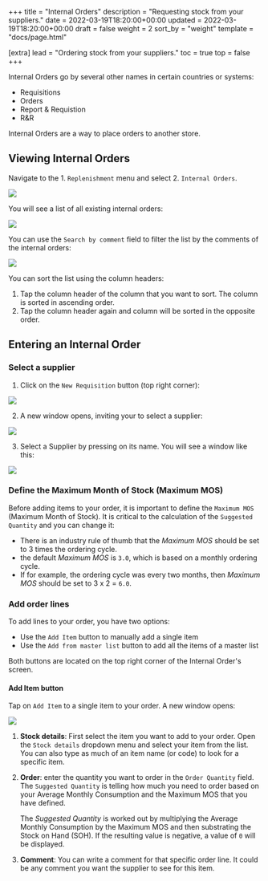 +++
title = "Internal Orders"
description = "Requesting stock from your suppliers."
date = 2022-03-19T18:20:00+00:00
updated = 2022-03-19T18:20:00+00:00
draft = false
weight = 2
sort_by = "weight"
template = "docs/page.html"

[extra]
lead = "Ordering stock from your suppliers."
toc = true
top = false
+++

Internal Orders go by several other names in certain countries or systems:
* Requisitions
* Orders
* Report & Requistion
* R&R

Internal Orders are a way to place orders to another store. 

## Viewing Internal Orders

Navigate to the 1. `Replenishment` menu and select 2. `Internal Orders`. 

![](/docs/replenishment/intord_access.png)

You will see a list of all existing internal orders: 

![](/docs/replenishment/intord_list.png)

You can use the `Search by comment` field to filter the list by the comments of the internal orders: 

![](/docs/replenishment/intord_filterlistbycomment.gif)

You can sort the list using the column headers:
1. Tap the column header of the column that you want to sort. The column is sorted in ascending order. 
2. Tap the column header again and column will be sorted in the opposite order. 

## Entering an Internal Order

### Select a supplier

1. Click on the `New Requisition` button (top right corner): 

![](/docs/replenishment/intord_newreqbutton.png)

2. A new window opens, inviting your to select a supplier: 

![](/docs/replenishment/intord_selectsupplier2.png)

3. Select a Supplier by pressing on its name. You will see a window like this: 

![](/docs/replenishment/intord_newintord.png)

### Define the Maximum Month of Stock (Maximum MOS)

Before adding items to your order, it is important to define the `Maximum MOS` (Maximum Month of Stock). It is critical to the calculation of the `Suggested Quantity` and you can change it: 
* There is an industry rule of thumb that the *Maximum MOS* should be set to 3 times the ordering cycle. 
* the default *Maximum MOS* is `3.0`, which is based on a monthly ordering cycle. 
* If for example, the ordering cycle was every two months, then *Maximum MOS* should be set to 3 x 2 = `6.0`. 

### Add order lines

To add lines to your order, you have two options:
* Use the `Add Item` button to manually add a single item
* Use the `Add from master list` button to add all the items of a master list

Both buttons are located on the top right corner of the Internal Order's screen. 

#### Add Item button

Tap on `Add Item` to a single item to your order. A new window opens: 

![](/docs/replenishment/intord_additem2.png)

1. **Stock details**: First select the item you want to add to your order. Open the `Stock details` dropdown menu and select your item from the list. You can also type as much of an item name (or code) to look for a specific item. 

2. **Order**: enter the quantity you want to order in the `Order Quantity` field. The `Suggested Quantity` is telling how much you need to order based on your Average Monthly Consumption and the Maximum MOS that you have defined. 

    The *Suggested Quantity* is worked out by multiplying the Average Monthly Consumption by the Maximum MOS and then substrating the Stock on Hand (SOH). If the resulting value is negative, a value of `0` will be displayed. 

3. **Comment**: You can write a comment for that specific order line. It could be any comment you want the supplier to see for this item. 